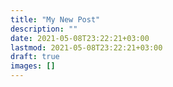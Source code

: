```yaml
---
title: "My New Post"
description: ""
date: 2021-05-08T23:22:21+03:00
lastmod: 2021-05-08T23:22:21+03:00
draft: true
images: []
---
```

